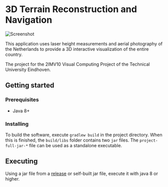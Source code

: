 # 3D Terrain Reconstruction and Navigation

![Screenshot](https://i.imgur.com/f7ZFHuG.jpg)

This application uses laser height measurements and aerial photography of the Netherlands to provide
a 3D interactive visualization of the entire country. 

The project for the 2IMV10 Visual Computing Project of the Technical University Eindhoven.

## Getting started
### Prerequisites
- Java 8+

### Installing
To build the software, execute `gradlew build` in the project directory. 
When this is finished, the `build/libs` folder contains two `jar` files. 
The `project-full-jar-*` file can be used as a standalone executable.

## Executing
Using a jar file from a [release](https://github.com/SquarePlayn/2IMV10-Visual-Computing/releases) or self-built jar file,
execute it with java 8 or higher.
